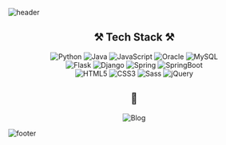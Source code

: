 ![header](https://capsule-render.vercel.app/api?type=waving&color=D2BCFF&height=300&section=header&text=teraglass&fontSize=90)

<div align="center">
  
## ⚒ Tech Stack ⚒  
![Python](https://img.shields.io/badge/Python-blue?style=flat&logo=Python&logoColor=white) ![Java](https://img.shields.io/badge/Java-007396?style=flat&logo=Java&logoColor=white) ![JavaScript](https://img.shields.io/badge/JavaScript-F7DF1E?style=flat&logo=JavaScript&logoColor=white) ![Oracle](https://img.shields.io/badge/Oracle-F80000?style=flat&logo=Oracle&logoColor=white) ![MySQL](https://img.shields.io/badge/MySQL-4479A1?style=flat&logo=MySQL&logoColor=white)<br/>
![Flask](https://img.shields.io/badge/Flask-black?style=flat&logo=Flask&logoColor=white) ![Django](https://img.shields.io/badge/Django-092E20?style=flat&logo=Django&logoColor=white) ![Spring](https://img.shields.io/badge/Spring-6DB33F?style=flat&logo=Spring&logoColor=white) ![SpringBoot](https://img.shields.io/badge/SpringBoot-6DB33F?style=flat&logo=SpringBoot&logoColor=white)<br/>
![HTML5](https://img.shields.io/badge/HTML5-E34F26?style=flat&logo=HTML5&logoColor=white) ![CSS3](https://img.shields.io/badge/CSS3-1572B6?style=flat&logo=CSS3&logoColor=white) ![Sass](https://img.shields.io/badge/Sass-CC6699?style=flat&logo=Sass&logoColor=white)
![jQuery](https://img.shields.io/badge/jQuery-0769AD?style=flat&logo=jQuery&logoColor=white)

## 🌳  
![Blog](https://img.shields.io/badge/Blog-753188?style=flat&logo=Bloglovin&logoColor=white&link=https://honeypot.tistory.com)
</div>


![footer](https://capsule-render.vercel.app/api?type=waving&color=D2BCFF&height=150&section=footer&fontSize=90)

